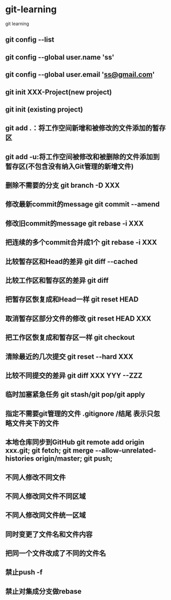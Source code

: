 # git-learning
git learning

## git config --list
## git config --global user.name 'ss'
## git config --global user.email 'ss@gmail.com'
## git init XXX-Project(new project)
## git init (existing project)


## git add .：将工作空间新增和被修改的文件添加的暂存区
## git add -u:将工作空间被修改和被删除的文件添加到暂存区(不包含没有纳入Git管理的新增文件)


## 
## 删除不需要的分支 git branch -D XXX
## 修改最新commit的message git commit --amend
## 修改旧commit的message git rebase -i XXX
## 把连续的多个commit合并成1个 git rebase -i XXX
## 比较暂存区和Head的差异 git diff --cached
## 比较工作区和暂存区的差异 git diff
## 把暂存区恢复成和Head一样 git reset HEAD
## 取消暂存区部分文件的修改 git reset HEAD XXX
## 把工作区恢复成和暂存区一样 git checkout
## 清除最近的几次提交 git reset --hard XXX
## 比较不同提交的差异 git diff XXX YYY --ZZZ
## 临时加塞紧急任务 git stash/git pop/git apply
## 指定不需要git管理的文件 .gitignore /结尾 表示只忽略文件夹下的文件
## 
##
## 本地仓库同步到GitHub git remote add origin xxx.git; git fetch; git merge --allow-unrelated-histories origin/master; git push;
## 不同人修改不同文件
## 不同人修改同文件不同区域
## 不同人修改同文件统一区域
## 同时变更了文件名和文件内容
## 把同一个文件改成了不同的文件名
## 禁止push -f
## 禁止对集成分支做rebase
